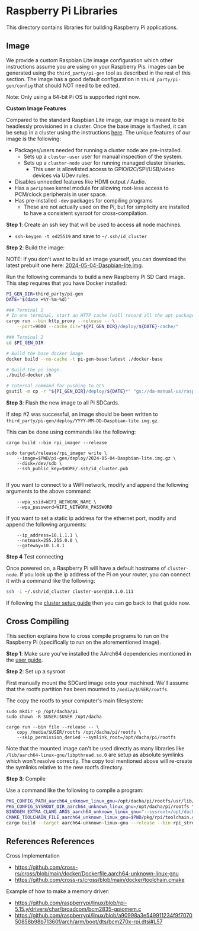 # Raspberry Pi Libraries

This directory contains libraries for building Raspberry Pi applications.

## Image

We provide a custom Raspbian Lite image configuration which other instructions assume you are using on your Raspberry Pis. Images can be generated using the `third_party/pi-gen` tool as described in the rest of this section. The image has a good default configuration in `third_party/pi-gen/config` that should NOT need to be edited.

Note: Only using a 64-bit Pi OS is supported right now.

**Custom Image Features**

Compared to the standard Raspbian Lite image, our image is meant to be headlessly provisioned in a cluster. Once the base image is flashed, it can be setup in a cluster using the instructions [here](../container/index.md). The unique features of our image is the following:

- Packages/users needed for running a cluster node are pre-installed.
	- Sets up a `cluster-user` user for manual inspection of the system.
	- Sets up a `cluster-node` user for running managed cluster binaries.
		- This user is allowlisted access to GPIO/I2C/SPI/USB/video devices via UDev rules.
- Disables unneeded features like HDMI output / Audio.
- Has a `periphmem` kernel module for allowing root-less access to PCM/clock peripherals in user space. 
- Has pre-installed `-dev` packages for compiling programs
	- These are not actually used on the Pi, but for simplicity are installed to have a consistent sysroot for cross-compilation.

**Step 1**: Create an ssh key that will be used to access all node machines.

- `ssh-keygen -t ed25519` and save to `~/.ssh/id_cluster`

**Step 2**: Build the image:

NOTE: If you don't want to build an image yourself, you can download the latest prebuilt one here: [2024-05-04-Daspbian-lite.img](https://storage.googleapis.com/da-manual-us/raspbian-builds/2024-05-04/2024-05-04-Daspbian-lite.img.gz).

Run the following commands to build a new Raspberry Pi SD Card image. This step requires that you have Docker installed:

```bash
PI_GEN_DIR=third_party/pi-gen
DATE="$(date +%Y-%m-%d)"

### Terminal 1
# In one terminal, start an HTTP cache (will record all the apt packages used).
cargo run --bin http_proxy --release -- \
	--port=9000 --cache_dir="${PI_GEN_DIR}/deploy/${DATE}-cache/"

### Terminal 2
cd $PI_GEN_DIR

# Build the base docker image
docker build --no-cache -t pi-gen-base:latest ./docker-base

# Build the pi image.
./build-docker.sh

# Internal command for pushing to GCS
gsutil -m cp -r "${PI_GEN_DIR}/deploy/${DATE}*" "gs://da-manual-us/raspbian-builds/${DATE}/"
```

**Step 3**: Flash the new image to all Pi SDCards.

If step #2 was successful, an image should be been written to `third_party/pi-gen/deploy/YYYY-MM-DD-Daspbian-lite.img.gz`.

This can be done using commands like the following:

```
cargo build --bin rpi_imager --release

sudo target/release/rpi_imager write \
    --image=$PWD/pi-gen/deploy/2024-05-04-Daspbian-lite.img.gz \
    --disk=/dev/sdb \
    --ssh_public_key=$HOME/.ssh/id_cluster.pub
    
```

If you want to connect to a WiFI network, modify and append the following arguments to the above command:

```
    --wpa_ssid=WIFI_NETWORK_NAME \
    --wpa_password=WIFI_NETWORK_PASSWORD
```

If you want to set a static ip address for the ethernet port, modify and append the following arguments:

```
	--ip_address=10.1.1.1 \
    --netmask=255.255.0.0 \
    --gateway=10.1.0.1
```

**Step 4** Test connecting

Once powered on, a Raspberry Pi will have a default hostname of `cluster-node`. If you look up the ip address of the Pi on your router, you can connect it with a command like the following:

```bash
ssh -i ~/.ssh/id_cluster cluster-user@10.1.0.111
```

If following the [cluster setup guide](../container/index.md) then you can go back to that guide now.

## Cross Compiling

This section explains how to cross compile programs to run on the Raspberry Pi (specifically to run on the aforementioned image).

**Step 1**: Make sure you've installed the AArch64 dependencies mentioned in the [user guide](../../doc/user_guide.md).

**Step 2**: Set up a sysroot

First manually mount the SDCard image onto your machined. We'll assume that the rootfs partition has been mounted to `/media/$USER/rootfs`.

The copy the rootfs to your computer's main filesystem:

```
sudo mkdir -p /opt/dacha/pi
sudo chown -R $USER:$USER /opt/dacha

cargo run --bin file --release -- \
	copy /media/$USER/rootfs /opt/dacha/pi/rootfs \
	--skip_permission_denied --symlink_root=/opt/dacha/pi/rootfs
```

Note that the mounted image can't be used directly as many libraries like `/lib/aarch64-linux-gnu/libpthread.so.0` are setup as absolute symlinks which won't resolve correctly. The copy tool mentioned above will re-create the symlinks relative to the new rootfs directory.

**Step 3**: Compile

Use a command like the following to compile a program:

```bash
PKG_CONFIG_PATH_aarch64_unknown_linux_gnu=/opt/dacha/pi/rootfs/usr/lib/aarch64-linux-gnu/pkgconfig \
PKG_CONFIG_SYSROOT_DIR_aarch64_unknown_linux_gnu=/opt/dacha/pi/rootfs \
BINDGEN_EXTRA_CLANG_ARGS_aarch64_unknown_linux_gnu="--sysroot=/opt/dacha/pi/rootfs" \
CMAKE_TOOLCHAIN_FILE_aarch64_unknown_linux_gnu=$PWD/pkg/rpi/toolchain.cmake \
cargo build --target aarch64-unknown-linux-gnu --release --bin rpi_streamer
```

## References References

Cross Implementation
- https://github.com/cross-rs/cross/blob/main/docker/Dockerfile.aarch64-unknown-linux-gnu
- https://github.com/cross-rs/cross/blob/main/docker/toolchain.cmake


Example of how to make a memory driver:
- https://github.com/raspberrypi/linux/blob/rpi-5.15.y/drivers/char/broadcom/bcm2835-gpiomem.c
- https://github.com/raspberrypi/linux/blob/a90998a3e549911234f9f707050858b98b71360f/arch/arm/boot/dts/bcm270x-rpi.dtsi#L57

